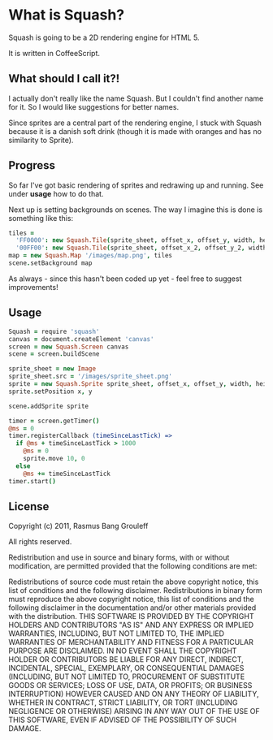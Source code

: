 # What is Squash?

Squash is going to be a 2D rendering engine for HTML 5.

It is written in CoffeeScript.

## What should I call it?!

I actually don't really like the name Squash. But I couldn't find
another name for it. So I would like suggestions for better names.

Since sprites are a central part of the rendering engine, I stuck
with Squash because it is a danish soft drink (though it is made with
oranges and has no similarity to Sprite).

## Progress

So far I've got basic rendering of sprites and redrawing up and running. See under
**usage** how to do that.

Next up is setting backgrounds on scenes. The way I imagine this is done
is something like this:

```coffeescript
tiles =
  'FF0000': new Squash.Tile(sprite_sheet, offset_x, offset_y, width, height)
  '00FF00': new Squash.Tile(sprite_sheet, offset_x_2, offset_y_2, width, height)
map = new Squash.Map '/images/map.png', tiles
scene.setBackground map
```

As always - since this hasn't been coded up yet - feel free to suggest improvements!

## Usage

```coffeescript
Squash = require 'squash'
canvas = document.createElement 'canvas'
screen = new Squash.Screen canvas
scene = screen.buildScene

sprite_sheet = new Image
sprite_sheet.src = '/images/sprite_sheet.png'
sprite = new Squash.Sprite sprite_sheet, offset_x, offset_y, width, height
sprite.setPosition x, y

scene.addSprite sprite

timer = screen.getTimer()
@ms = 0
timer.registerCallback (timeSinceLastTick) =>
  if @ms + timeSinceLastTick > 1000
    @ms = 0
    sprite.move 10, 0
  else
    @ms += timeSinceLastTick
timer.start()
```

## License

Copyright (c) 2011, Rasmus Bang Grouleff

All rights reserved.

Redistribution and use in source and binary forms, with or without
modification, are permitted provided that the following conditions are
met:

Redistributions of source code must retain the above copyright notice,
this list of conditions and the following disclaimer.
Redistributions in binary form must reproduce the above copyright
notice, this list of conditions and the following disclaimer in the
documentation and/or other materials provided with the distribution.
THIS SOFTWARE IS PROVIDED BY THE COPYRIGHT HOLDERS AND CONTRIBUTORS "AS
IS" AND ANY EXPRESS OR IMPLIED WARRANTIES, INCLUDING, BUT NOT LIMITED
TO, THE IMPLIED WARRANTIES OF MERCHANTABILITY AND FITNESS FOR A
PARTICULAR PURPOSE ARE DISCLAIMED. IN NO EVENT SHALL THE COPYRIGHT
HOLDER OR CONTRIBUTORS BE LIABLE FOR ANY DIRECT, INDIRECT, INCIDENTAL,
SPECIAL, EXEMPLARY, OR CONSEQUENTIAL DAMAGES (INCLUDING, BUT NOT LIMITED
TO, PROCUREMENT OF SUBSTITUTE GOODS OR SERVICES; LOSS OF USE, DATA, OR
PROFITS; OR BUSINESS INTERRUPTION) HOWEVER CAUSED AND ON ANY THEORY OF
LIABILITY, WHETHER IN CONTRACT, STRICT LIABILITY, OR TORT (INCLUDING
NEGLIGENCE OR OTHERWISE) ARISING IN ANY WAY OUT OF THE USE OF THIS
SOFTWARE, EVEN IF ADVISED OF THE POSSIBILITY OF SUCH DAMAGE.
